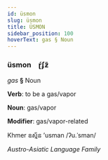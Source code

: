 ```yaml
---
id: üsmon
slug: üsmon
title: ÜSMON
sidebar_position: 100
hoverText: gas § Noun
---
```


### üsmon&emsp;<span kind="abugida">ɽ́ʄƶ̃</span>

*gas* **§** Noun

**Verb**: to be a gas/vapor

**Noun**: gas/vapor

**Modifier**: gas/vapor-related

Khmer ឧស្ម័ន ʼusman /ʔu.ˈsman/

*Austro-Asiatic Language Family*
